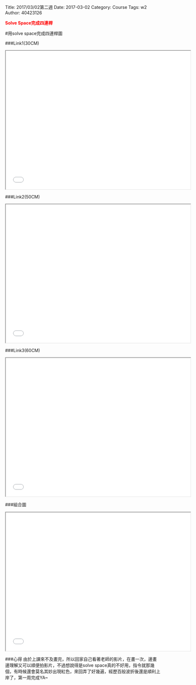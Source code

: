 Title: 2017/03/02第二週
Date: 2017-03-02
Category: Course
Tags: w2
Author: 40423126

<b><font color="red">Solve Space完成四連桿</font></b>

<!-- PELICAN_END_SUMMARY -->

#用solve space完成四連桿圖

###Link1(30CM)
<iframe src="./../picture/30連桿.html" width="600" height="450"></iframe>

###Link2(50CM)
<iframe src="./../picture/50連桿.html" width="600" height="450"></iframe>

###Link3(60CM)
<iframe src="./../picture/60連桿.html" width="600" height="450"></iframe>

###組合圖
<iframe src="./../picture/組合圖連桿.html" width="600" height="450"></iframe>

###心得
 由於上課來不及畫完，所以回家自己看著老師的影片，在畫一次，邊畫邊理解又可以順便拍影片，不過想說得是solve space真的不好用，指令就那幾個，有時候還會莫名其妙出現紅色，來回弄了好幾遍，經歷百般波折後還是順利上岸了，第一周完成YA~






